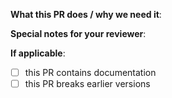 <!--  Thank you for contributing to the fusionauth/charts repo! Before submitting this PR, please make sure:
1. Read the Contributing Guide before submitting your PR: 
2. If this PR closes another issue, add 'closes #<issue number>' somewhere in the PR summary. GitHub will automatically close that issue when this PR gets merged. Alternatively, adding 'refs #<issue number>' will not close the issue, but help provide the reviewer more context. -->

**What this PR does / why we need it**:

**Special notes for your reviewer**:

**If applicable**:
- [ ] this PR contains documentation
- [ ] this PR breaks earlier versions